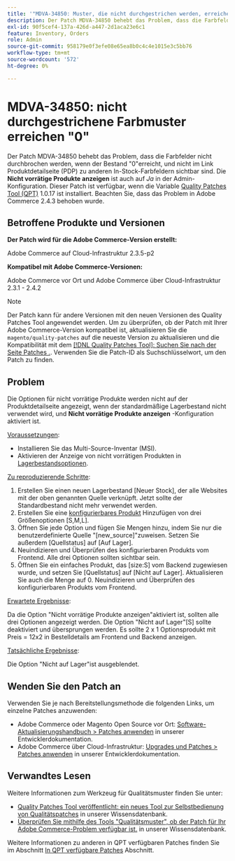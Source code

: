 ```yaml
---
title: '"MDVA-34850: Muster, die nicht durchgestrichen werden, erreichen "0"'
description: Der Patch MDVA-34850 behebt das Problem, dass die Farbfelder nicht durchbrochen werden, wenn der Bestand "0"erreicht, und nicht im Link Produktdetailseite (PDP) zu anderen In-Stock-Farbfeldern sichtbar sind. "Nicht vorrätige Produkte anzeigen"ist in der Admin-Konfiguration ebenfalls auf **Ja* gesetzt. Dieser Patch ist verfügbar, wenn das [Quality Patches Tool (QPT)](/help/announcements/adobe-commerce-announcements/magento-quality-patches-released-new-tool-to-self-serve-quality-patches.md) 1.0.17 installiert ist. Beachten Sie, dass das Problem in Adobe Commerce 2.4.3 behoben wurde.
exl-id: 90f5cef4-137a-426d-a447-2d1aca23e6c1
feature: Inventory, Orders
role: Admin
source-git-commit: 958179e0f3efe08e65ea8b0c4c4e1015e3c5bb76
workflow-type: tm+mt
source-wordcount: '572'
ht-degree: 0%

---
```


# MDVA-34850: nicht durchgestrichene Farbmuster erreichen &quot;0&quot;

Der Patch MDVA-34850 behebt das Problem, dass die Farbfelder nicht durchbrochen werden, wenn der Bestand &quot;0&quot;erreicht, und nicht im Link Produktdetailseite (PDP) zu anderen In-Stock-Farbfeldern sichtbar sind. Die **Nicht vorrätige Produkte anzeigen** ist auch auf *Ja* in der Admin-Konfiguration. Dieser Patch ist verfügbar, wenn die Variable [Quality Patches Tool (QPT)](/help/announcements/adobe-commerce-announcements/magento-quality-patches-released-new-tool-to-self-serve-quality-patches.md) 1.0.17 ist installiert. Beachten Sie, dass das Problem in Adobe Commerce 2.4.3 behoben wurde.

## Betroffene Produkte und Versionen

**Der Patch wird für die Adobe Commerce-Version erstellt:**

Adobe Commerce auf Cloud-Infrastruktur 2.3.5-p2

**Kompatibel mit Adobe Commerce-Versionen:**

Adobe Commerce vor Ort und Adobe Commerce über Cloud-Infrastruktur 2.3.1 - 2.4.2

>[!NOTE]
>
>Der Patch kann für andere Versionen mit den neuen Versionen des Quality Patches Tool angewendet werden. Um zu überprüfen, ob der Patch mit Ihrer Adobe Commerce-Version kompatibel ist, aktualisieren Sie die `magento/quality-patches` auf die neueste Version zu aktualisieren und die Kompatibilität mit dem [[!DNL Quality Patches Tool]: Suchen Sie nach der Seite Patches .](https://devdocs.magento.com/quality-patches/tool.html#patch-grid). Verwenden Sie die Patch-ID als Suchschlüsselwort, um den Patch zu finden.

## Problem

Die Optionen für nicht vorrätige Produkte werden nicht auf der Produktdetailseite angezeigt, wenn der standardmäßige Lagerbestand nicht verwendet wird, und **Nicht vorrätige Produkte anzeigen** -Konfiguration aktiviert ist.

<u>Voraussetzungen</u>:

* Installieren Sie das Multi-Source-Inventar (MSI).
* Aktivieren der Anzeige von nicht vorrätigen Produkten in [Lagerbestandsoptionen](https://docs.magento.com/user-guide/configuration/catalog/inventory.html).

<u>Zu reproduzierende Schritte</u>:

1. Erstellen Sie einen neuen Lagerbestand \[Neuer Stock\], der alle Websites mit der oben genannten Quelle verknüpft. Jetzt sollte der Standardbestand nicht mehr verwendet werden.
1. Erstellen Sie eine [konfigurierbares Produkt](https://docs.magento.com/user-guide/catalog/product-create-configurable.html) Hinzufügen von drei Größenoptionen \[S,M,L\].
1. Öffnen Sie jede Option und fügen Sie Mengen hinzu, indem Sie nur die benutzerdefinierte Quelle &quot;\[new\_source\]&quot;zuweisen. Setzen Sie außerdem \[Quellstatus\] auf \[Auf Lager\].
1. Neuindizieren und Überprüfen des konfigurierbaren Produkts vom Frontend. Alle drei Optionen sollten sichtbar sein.
1. Öffnen Sie ein einfaches Produkt, das \[size:S\] vom Backend zugewiesen wurde, und setzen Sie \[Quellstatus\] auf \[Nicht auf Lager\]. Aktualisieren Sie auch die Menge auf 0. Neuindizieren und Überprüfen des konfigurierbaren Produkts vom Frontend.

<u>Erwartete Ergebnisse</u>:

Da die Option &quot;Nicht vorrätige Produkte anzeigen&quot;aktiviert ist, sollten alle drei Optionen angezeigt werden. Die Option &quot;Nicht auf Lager&quot;\[S\] sollte deaktiviert und übersprungen werden. Es sollte 2 x 1 Optionsprodukt mit Preis = 12x2 in Bestelldetails am Frontend und Backend anzeigen.

<u>Tatsächliche Ergebnisse</u>:

Die Option &quot;Nicht auf Lager&quot;ist ausgeblendet.

## Wenden Sie den Patch an

Verwenden Sie je nach Bereitstellungsmethode die folgenden Links, um einzelne Patches anzuwenden:

* Adobe Commerce oder Magento Open Source vor Ort: [Software-Aktualisierungshandbuch > Patches anwenden](https://devdocs.magento.com/guides/v2.4/comp-mgr/patching/mqp.html) in unserer Entwicklerdokumentation.
* Adobe Commerce über Cloud-Infrastruktur: [Upgrades und Patches > Patches anwenden](https://devdocs.magento.com/cloud/project/project-patch.html) in unserer Entwicklerdokumentation.

## Verwandtes Lesen

Weitere Informationen zum Werkzeug für Qualitätsmuster finden Sie unter:

* [Quality Patches Tool veröffentlicht: ein neues Tool zur Selbstbedienung von Qualitätspatches](/help/announcements/adobe-commerce-announcements/magento-quality-patches-released-new-tool-to-self-serve-quality-patches.md) in unserer Wissensdatenbank.
* [Überprüfen Sie mithilfe des Tools &quot;Qualitätsmuster&quot;, ob der Patch für Ihr Adobe Commerce-Problem verfügbar ist.](/help/support-tools/patches-available-in-qpt-tool/check-patch-for-magento-issue-with-magento-quality-patches.md) in unserer Wissensdatenbank.

Weitere Informationen zu anderen in QPT verfügbaren Patches finden Sie im Abschnitt [In QPT verfügbare Patches](https://support.magento.com/hc/en-us/sections/360010506631-Patches-available-in-QPT-tool-) Abschnitt.
